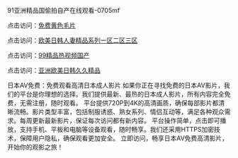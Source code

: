 91亚洲精品国偷拍自产在线观看-0705mf

点击访问：<a href="https://vassv.pages.dev/">免费黄色毛片</a>

点击访问：<a href="https://gsd-agv.pages.dev/">欧美日韩人妻精品系列一区二区三区</a>

点击访问：<a href="https://gda-c7m.pages.dev/">99精品热视频国产</a>

点击访问：<a href="https://tfda.pages.dev/">亚洲欧美日韩久久精品</a>

日本AV免费：免费观看高清日本成人影片
如果你正在寻找免费的日本AV影片，我们的平台是你理想的选择。我们提供最新、最热的日本成人影片，所有内容完全免费，无需注册，随时观看。
平台提供720P到4K的高清画质，确保每部影片都清晰流畅。影片类型丰富，包括制服诱惑、熟女系列、情侣互动等，满足各种观众需求。每周更新最新影片，保证每次访问都有新内容。
平台操作简单，点击即可播放，支持手机、平板和电脑等设备观看，随时畅享。我们还采用HTTPS加密技术，保障用户隐私，确保观看更加安全。
立即访问，畅享日本AV免费高清影片，开始你的观影之旅！

<span style="display:none;">[Canonical link](https://github.com/cv20250705/cv9 ）</span>


